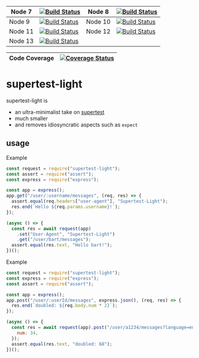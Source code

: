 | Node 7  | [![Build Status](https://travis-ci.org/rook2pawn/supertest-light.svg?branch=master)](https://travis-ci.org/rook2pawn/supertest-light) | Node 8  | [![Build Status](https://travis-ci.org/rook2pawn/supertest-light.svg?branch=master)](https://travis-ci.org/rook2pawn/supertest-light) |
| ------- | ------------------------------------------------------------------------------------------------------------------------------------- | ------- | ------------------------------------------------------------------------------------------------------------------------------------- |
| Node 9  | [![Build Status](https://travis-ci.org/rook2pawn/supertest-light.svg?branch=master)](https://travis-ci.org/rook2pawn/supertest-light) | Node 10 | [![Build Status](https://travis-ci.org/rook2pawn/supertest-light.svg?branch=master)](https://travis-ci.org/rook2pawn/supertest-light) |
| Node 11 | [![Build Status](https://travis-ci.org/rook2pawn/supertest-light.svg?branch=master)](https://travis-ci.org/rook2pawn/supertest-light) | Node 12 | [![Build Status](https://travis-ci.org/rook2pawn/supertest-light.svg?branch=master)](https://travis-ci.org/rook2pawn/supertest-light) |
| Node 13 | [![Build Status](https://travis-ci.org/rook2pawn/supertest-light.svg?branch=master)](https://travis-ci.org/rook2pawn/supertest-light) |         |                                                                                                                                       |

| Code Coverage | [![Coverage Status](https://coveralls.io/repos/github/rook2pawn/supertest-light/badge.svg?branch=master)](https://coveralls.io/github/rook2pawn/supertest-light?branch=master) |
| ------------- | ------------------------------------------------------------------------------------------------------------------------------------------------------------------------------ |

# supertest-light

supertest-light is

- an ultra-minimalist take on [supertest](https://github.com/visionmedia/supertest/)
- much smaller
- and removes idiosyncratic aspects such as `expect`

## usage

Example

```js
const request = require("supertest-light");
const assert = require("assert");
const express = require("express");

const app = express();
app.get("/user/:username/messages", (req, res) => {
  assert.equal(req.headers["user-agent"], "Supertest-Light");
  res.end(`Hello ${req.params.username}!`);
});

(async () => {
  const res = await request(app)
    .set("User-Agent", "Supertest-Light")
    .get("/user/bart/messages");
  assert.equal(res.text, "Hello bart!");
})();
```

Example

```js
const request = require("supertest-light");
const express = require("express");
const assert = require("assert");

const app = express();
app.post("/user/:userId/messages", express.json(), (req, res) => {
  res.end(`doubled: ${req.body.num * 2}`);
});

(async () => {
  const res = await request(app).post("/user/a1234/messages?language=en", {
    num: 34,
  });
  assert.equal(res.text, "doubled: 68");
})();
```
